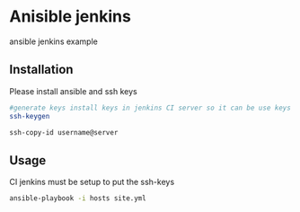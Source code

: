 # Anisible jenkins 

ansible jenkins example

## Installation

Please install ansible and ssh keys

```bash
#generate keys install keys in jenkins CI server so it can be use keys can be stored multiple ways ansible vault, vault(hashicorp)
ssh-keygen

ssh-copy-id username@server

```

## Usage

CI jenkins must be setup to put the ssh-keys 

```bash
ansible-playbook -i hosts site.yml

```